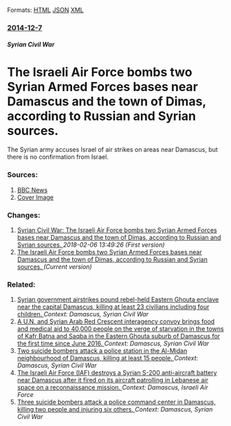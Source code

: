 
Formats: [HTML](/news/2014/12/7/the-israeli-air-force-bombs-two-syrian-armed-forces-bases-near-damascus-and-the-town-of-dimas-according-to-russian-and-syrian-sources.html)  [JSON](/news/2014/12/7/the-israeli-air-force-bombs-two-syrian-armed-forces-bases-near-damascus-and-the-town-of-dimas-according-to-russian-and-syrian-sources.json)  [XML](/news/2014/12/7/the-israeli-air-force-bombs-two-syrian-armed-forces-bases-near-damascus-and-the-town-of-dimas-according-to-russian-and-syrian-sources.xml)  

### [2014-12-7](/news/2014/12/7/index.md)

##### Syrian Civil War
# The Israeli Air Force bombs two Syrian Armed Forces bases near Damascus and the town of Dimas, according to Russian and Syrian sources. 

The Syrian army accuses Israel of air strikes on areas near Damascus, but there is no confirmation from Israel.


### Sources:

1. [BBC News](http://www.bbc.co.uk/news/world-middle-east-30370670)
1. [Cover Image](https://ichef-1.bbci.co.uk/news/1024/media/images/67415000/jpg/_67415321_67415320.jpg)

### Changes:

1. [Syrian Civil War: The Israeli Air Force bombs two Syrian Armed Forces bases near Damascus and the town of Dimas, according to Russian and Syrian sources. ](/news/2014/12/7/syrian-civil-war-the-israeli-air-force-bombs-two-syrian-armed-forces-bases-near-damascus-and-the-town-of-dimas-according-to-russian-and-sy.md) _2018-02-06 13:49:26 (First version)_
1. [The Israeli Air Force bombs two Syrian Armed Forces bases near Damascus and the town of Dimas, according to Russian and Syrian sources. ](/news/2014/12/7/the-israeli-air-force-bombs-two-syrian-armed-forces-bases-near-damascus-and-the-town-of-dimas-according-to-russian-and-syrian-sources.md) _(Current version)_

### Related:

1. [Syrian government airstrikes pound rebel-held Eastern Ghouta enclave near the capital Damascus, killing at least 23 civilians including four children. ](/news/2018/02/5/syrian-government-airstrikes-pound-rebel-held-eastern-ghouta-enclave-near-the-capital-damascus-killing-at-least-23-civilians-including-four.md) _Context: Damascus, Syrian Civil War_
2. [A U.N. and Syrian Arab Red Crescent interagency convoy brings food and medical aid to 40,000 people on the verge of starvation in the towns of Kafr Batna and Saqba in the Eastern Ghouta suburb of Damascus for the first time since June 2016. ](/news/2017/10/30/a-u-n-and-syrian-arab-red-crescent-interagency-convoy-brings-food-and-medical-aid-to-40-000-people-on-the-verge-of-starvation-in-the-towns.md) _Context: Damascus, Syrian Civil War_
3. [Two suicide bombers attack a police station in the Al-Midan neighbourhood of Damascus, killing at least 15 people. ](/news/2017/10/2/two-suicide-bombers-attack-a-police-station-in-the-al-midan-neighbourhood-of-damascus-killing-at-least-15-people.md) _Context: Damascus, Syrian Civil War_
4. [The Israeli Air Force (IAF) destroys a Syrian S-200 anti-aircraft battery near Damascus after it fired on its aircraft patrolling in Lebanese air space on a reconnaissance mission. ](/news/2017/10/16/the-israeli-air-force-iaf-destroys-a-syrian-s-200-anti-aircraft-battery-near-damascus-after-it-fired-on-its-aircraft-patrolling-in-lebanes.md) _Context: Damascus, Israeli Air Force_
5. [Three suicide bombers attack a police command center in Damascus, killing two people and injuring six others. ](/news/2017/10/11/three-suicide-bombers-attack-a-police-command-center-in-damascus-killing-two-people-and-injuring-six-others.md) _Context: Damascus, Syrian Civil War_
